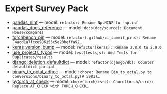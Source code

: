 # Expert Survey Pack
- [pandas_ninf](pandas_ninf.html) — model: `refactor: Rename Np.NINF to -np.inf`
- [pandas_docs_reference](pandas_docs_reference.html) — model: `docs(doc/source): Document House/compares`
- [torchbench_pin](torchbench_pin.html) — model: `refactor(.github/ci_commit_pins): Rename F4acd1a7fcce986155c5e20beffa92…`
- [keras_version_bump](keras_version_bump.html) — model: `refactor(keras): Rename 2.8.0 to 2.9.0`
- [use_projects_typos](use_projects_typos.html) — model: `test(testsjs): Add Tests for Duplicates/results`
- [django_deletion_defaultdict](django_deletion_defaultdict.html) — model: `refactor(django/db): Counter defaultdict partial`
- [binary_to_octal_adhoc](binary_to_octal_adhoc.html) — model: `chore: Rename Bin_to_octal.py to Conversions/binary_to_octal.py(# 5981)…`
- [pytorch_at_check](pytorch_at_check.html) — model: `chore(torch/csrc): Chore(torch/csrc): Replace AT_CHECK with TORCH_CHECK…`